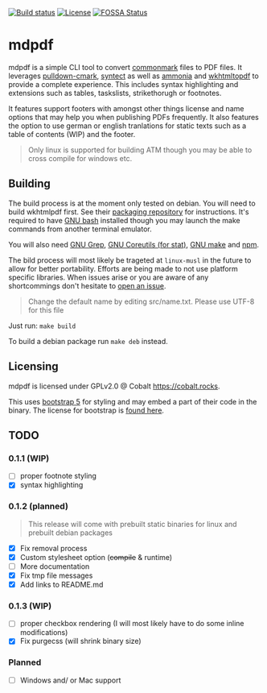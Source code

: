 [![Build status](https://img.shields.io/github/workflow/status/Chaostheorie/mdpdf/CI?style=for-the-badge)](https://github.com/Chaostheorie/mdpdf/actions) [![License](https://img.shields.io/github/license/Chaostheorie/mdpdf?style=for-the-badge)](https://github.com/Chaostheorie/mdpdf/blob/main/LICENSE) [![FOSSA Status](https://app.fossa.com/api/projects/git%2Bgithub.com%2FChaostheorie%2Fmdpdf.svg?type=small)](https://app.fossa.com/projects/git%2Bgithub.com%2FChaostheorie%2Fmdpdf?ref=badge_small)

# mdpdf

mdpdf is a simple CLI tool to convert [commonmark](https://commonmark.org/) files to PDF files. It leverages [pulldown-cmark](https://github.com/raphlinus/pulldown-cmark), [syntect](https://github.com/trishume/syntect) as well as [ammonia](https://github.com/rust-ammonia/ammonia) and [wkhtmltopdf](https://wkhtmltopdf.org/) to provide a complete experience. This includes syntax highlighting and extensions such as tables, taskslists, strikethorugh or footnotes.

It features support footers with amongst other things license and name options that may help you when publishing PDFs frequently. It also features the option to use german or english tranlations for static texts such as a table of contents (WIP) and the footer.

> Only linux is supported for building ATM though you may be able to cross compile for windows etc.

## Building

The build process is at the moment only tested on debian. You will need to build wkhtmlpdf first. See their [packaging repository](https://github.com/wkhtmltopdf/packaging/releases/) for instructions. It's required to have [GNU bash](https://www.gnu.org/software/bash/) installed though you may launch the make commands from another terminal emulator.

You will also need [GNU Grep](https://www.gnu.org/software/grep/), [GNU Coreutils (for stat)](https://www.gnu.org/software/coreutils/coreutils.html), [GNU make](https://www.gnu.org/software/make/) and [npm](https://www.npmjs.com/).

The bild process will most likely be trageted at `linux-musl` in the future to allow for better portability. Efforts are being made to not use platform specific libraries. When issues arise or you are aware of any shortcommings don't hesitate to [open an issue](https://github.com/Chaostheorie/mdpdf/issues).

> Change the default name by editing src/name.txt. Please use UTF-8 for this file

Just run: `make build`

To build a debian package run `make deb` instead.

## Licensing

mdpdf is licensed under GPLv2.0 @ Cobalt <https://cobalt.rocks>.

This uses [bootstrap 5](https://github.com/twbs/bootstrap) for styling and may embed a part of their code in the binary. The license for bootstrap is [found here](https://github.com/twbs/bootstrap/blob/main/LICENSE).

##

## TODO

### 0.1.1 (WIP)

-   [ ] proper footnote styling
-   [x] syntax highlighting

### 0.1.2 (planned)

> This release will come with prebuilt static binaries for linux and prebuilt debian packages

-   [x] Fix removal process
-   [x] Custom stylesheet option (~~compile~~ & runtime)
-   [ ] More documentation
-   [x] Fix tmp file messages
-   [x] Add links to README.md

### 0.1.3 (WIP)

-   [ ] proper checkbox rendering (I will most likely have to do some inline modifications)
-   [x] Fix purgecss (will shrink binary size)

### Planned

-   [ ] Windows and/ or Mac support
